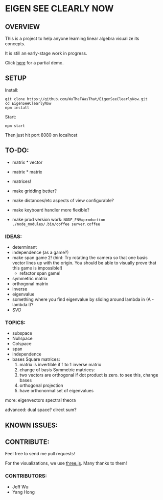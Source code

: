 # EIGEN SEE CLEARLY NOW #

## OVERVIEW ##

This is a project to help anyone learning linear algebra visualize its concepts.

It is still an early-stage work in progress.

Click [here](https://span.bitballoon.com/) for a partial demo.

## SETUP ##

Install:

    git clone https://github.com/WuTheFWasThat/EigenSeeClearlyNow.git
    cd EigenSeeClearlyNow
    npm install

Start:

    npm start

Then just hit port 8080 on localhost

## TO-DO: ##

- matrix * vector
- matrix * matrix
- matrices!
- make gridding better?
- make distances/etc aspects of view configurable?
- make keyboard handler more flexible?

- make prod version work: `NODE_ENV=production ./node_modules/.bin/coffee server.coffee`

### IDEAS: ###

- determinant
- independence (as a game?)
- make span game 2! (hint: Try rotating the camera so that one basis vector lines up with the origin. You should be able to visually prove that this game is impossible!)
  - refactor span game!
- symmetric matrix
- orthogonal matrix
- inverse
- eigenvalue
- something where you find eigenvalue by sliding around lambda in (A - lambda I)?
- SVD

### TOPICS: ###

- subspace
- Nullspace
- Colspace
- span
- independence
- bases
Square matrices:
  1. matrix is invertible if 1 to 1 inverse matrix
  2. change of basis
  Symmetric matrices:
  2. two vectors are orthogonal if dot product is zero.
     to see this, change bases
  3. orthogonal projection
  4. have orthonormal set of eigenvalues

more:
  eigenvectors
  spectral theora

advanced:
  dual space?
  direct sum?

## KNOWN ISSUES: ##

## CONTRIBUTE: ##

Feel free to send me pull requests!

For the visualizations, we use [three.js](https://github.com/mrdoob/three.js).  Many thanks to them!

### CONTRIBUTORS: ###
- Jeff Wu
- Yang Hong
